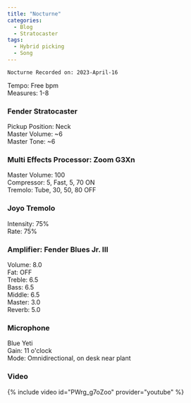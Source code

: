 ```yaml
---
title: "Nocturne"
categories:
  - Blog
  - Stratocaster
tags:
  - Hybrid picking
  - Song
---
```

`Nocturne Recorded on: 2023-April-16`

Tempo: Free bpm   
Measures: 1-8

### Fender Stratocaster  
Pickup Position: Neck     
Master Volume: ~6      
Master Tone: ~6

### Multi Effects Processor: Zoom G3Xn
Master Volume: 100   
Compressor: 5, Fast, 5, 70 ON  
Tremolo: Tube, 30, 50, 80 OFF

### Joyo Tremolo
Intensity: 75%  
Rate: 75%

### Amplifier: Fender Blues Jr. III
Volume: 8.0  
Fat: OFF  
Treble: 6.5  
Bass: 6.5  
Middle: 6.5  
Master: 3.0  
Reverb: 5.0

### Microphone  
Blue Yeti   
Gain: 11 o'clock   
Mode: Omnidirectional, on desk near plant

### Video
{% include video id="PWrg_g7oZoo" provider="youtube" %}